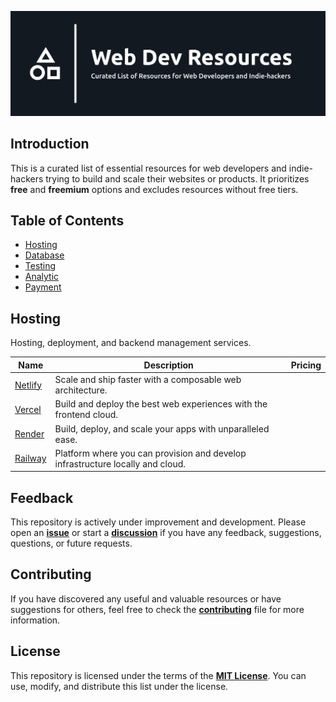 ![Web Dev Resources](./banner.png)

## Introduction

This is a curated list of essential resources for web developers and indie-hackers trying
to build and scale their websites or products. It prioritizes **free** and **freemium**
options and excludes resources without free tiers.

## Table of Contents

-  [Hosting](#-hosting)
-  [Database](#-database)
-  [Testing](#-testing)
-  [Analytic](#-analytic)
-  [Payment](#-payment)

## Hosting

Hosting, deployment, and backend management services.

| Name                           | Description                                                                    | Pricing |
| ------------------------------ | ------------------------------------------------------------------------------ | ------- |
| [Netlify](https://netlify.com) | Scale and ship faster with a composable web architecture.                      |         |
| [Vercel](https://vercel.com)   | Build and deploy the best web experiences with the frontend cloud.             |         |
| [Render](https://render.com)   | Build, deploy, and scale your apps with unparalleled ease.                     |         |
| [Railway](https://railway.app) | Platform where you can provision and develop infrastructure locally and cloud. |         |

## Feedback

This repository is actively under improvement and development.
Please open an [**issue**](https://github.com/syahrizaldev/webdev-resources/issues)
or start a [**discussion**](https://github.com/syahrizaldev/webdev-resources/discussions)
if you have any feedback, suggestions, questions, or future requests.

## Contributing

If you have discovered any useful and valuable resources or have suggestions for others,
feel free to check the [**contributing**](./contributing.md) file for more information.

## License

This repository is licensed under the terms of the [**MIT License**](./license).
You can use, modify, and distribute this list under the license.
